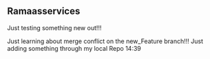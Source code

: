 ## Ramaasservices


Just testing something new out!!!

Just learning about merge conflict on the new_Feature branch!!!
Just adding something through my local Repo 14:39
